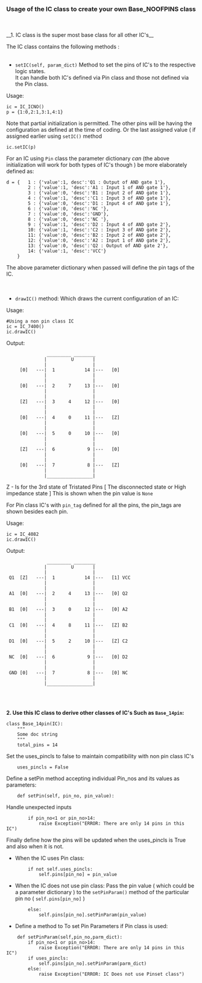 <h3>Usage of the IC class to create your own Base_NOOFPINS class</h3>
<br>
<br>
__1. IC class is the super most base class for all other IC's__


The IC class contains the following methods :
<br>
<br>

* `setIC(self, param_dict)` Method to set the pins of IC's to the respective logic states.<br>
It can handle both IC's defined via Pin class and those not defined via the Pin class.

Usage:<br>
```
ic = IC_ICNO()
p = {1:0,2:1,3:1,4:1}
```
Note that partial initialization is permitted. The other pins will be having the configuration as defined
at the time of coding. Or the last assigned value ( if assigned earlier using `setIC()` method
```
ic.setIC(p)
```



For an IC using `Pin` class the parameter dictionary *can* (the above initialization will work for both types of IC's though )
be more elaborately defined as:

```
d = {   1 : {'value':1, desc':'Q1 : Output of AND gate 1'},
        2 : {'value':1, 'desc':'A1 : Input 1 of AND gate 1'},
        3 : {'value':0, 'desc':'B1 : Input 2 of AND gate 1'},
        4 : {'value':1, 'desc':'C1 : Input 3 of AND gate 1'},
        5 : {'value':0, 'desc':'D1 : Input 4 of AND gate 1'},
        6 : {'value':0, 'desc':'NC '},
        7 : {'value':0, 'desc':'GND'},
        8 : {'value':0, 'desc':'NC '},
        9 : {'value':1, 'desc':'D2 : Input 4 of AND gate 2'},
        10: {'value':1, 'desc':'C2 : Input 3 of AND gate 2'},
        11: {'value':0, 'desc':'B2 : Input 2 of AND gate 2'},
        12: {'value':0, 'desc':'A2 : Input 1 of AND gate 2'},
        13: {'value':0, 'desc':'Q2 : Output of AND gate 2'},
        14: {'value':1, 'desc':'VCC'}
    }
```

The above parameter dictionary when passed will define the pin tags of the IC.
<br><br><br>


* `drawIC()` method: Which draws the current configuration of an IC:

Usage:
```
#Using a non pin class IC
ic = IC_7400()
ic.drawIC()
```
Output:
```
               _________ ________  
              |         U       |
              |                 |
     [0]   ---|  1           14 |---   [0]    
              |                 |
              |                 |
     [0]   ---|  2     7     13 |---   [0]    
              |                 |
              |                 |
     [Z]   ---|  3     4     12 |---   [0]    
              |                 |
              |                 |
     [0]   ---|  4     0     11 |---   [Z]    
              |                 |
              |                 |
     [0]   ---|  5     0     10 |---   [0]    
              |                 |
              |                 |
     [Z]   ---|  6            9 |---   [0]    
              |                 |
              |                 |
     [0]   ---|  7            8 |---   [Z]    
              |                 |
              |_________________|  

```

Z - Is for the 3rd state of Tristated Pins [ The disconnected state or High impedance state ] This is shown when the pin value is `None`

For Pin class IC's with `pin_tag` defined for all the pins, the pin_tags are shown besides each pin.

Usage:
```
ic = IC_4082
ic.drawIC()
```

Output:
```
               _________ ________  
              |         U       |
              |                 |
 Q1  [Z]   ---|  1           14 |---   [1] VCC
              |                 |
              |                 |
 A1  [0]   ---|  2     4     13 |---   [0] Q2 
              |                 |
              |                 |
 B1  [0]   ---|  3     0     12 |---   [0] A2 
              |                 |
              |                 |
 C1  [0]   ---|  4     8     11 |---   [Z] B2 
              |                 |
              |                 |
 D1  [0]   ---|  5     2     10 |---   [Z] C2 
              |                 |
              |                 |
 NC  [0]   ---|  6            9 |---   [0] D2 
              |                 |
              |                 |
 GND [0]   ---|  7            8 |---   [0] NC 
              |                 |
              |_________________|  

```
<br><br>

__2. Use this IC class to derive other classes of IC's Such as `Base_14pin`:__

```
class Base_14pin(IC):
    """
    Some doc string
    """
    total_pins = 14
```
Set the uses_pincls to false to maintain compatibility with non pin class IC's
```
    uses_pincls = False
```

Define a setPin method accepting individual Pin_nos and its values as parameters:

```
    def setPin(self, pin_no, pin_value):
```
Handle unexpected inputs
```
        if pin_no<1 or pin_no>14:
            raise Exception("ERROR: There are only 14 pins in this IC")
```
Finally define how the pins will be updated when the uses_pincls is True and also when it is not.
* When the IC uses Pin class:
```
        if not self.uses_pincls:
            self.pins[pin_no] = pin_value
```
* When the IC does not use pin class:
Pass the pin value ( which could be a parameter dictionary ) to the `setPinParam()` method of the particular pin no ( `self.pins[pin_no]` )
```
        else:
            self.pins[pin_no].setPinParam(pin_value)
```
* Define a method to To set Pin Parameters if Pin class is used:
```
    def setPinParam(self,pin_no,parm_dict):
        if pin_no<1 or pin_no>14:
            raise Exception("ERROR: There are only 14 pins in this IC")
        if uses_pincls:
            self.pins[pin_no].setPinParam(parm_dict)
        else:
            raise Exception("ERROR: IC Does not use Pinset class")
```



